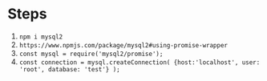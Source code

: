 # Steps

1. `npm i mysql2`
2. `https://www.npmjs.com/package/mysql2#using-promise-wrapper`
3. `const mysql = require('mysql2/promise');`
4. `const connection = mysql.createConnection(
  {host:'localhost', user: 'root', database: 'test'}
);`
